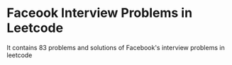 # Faceook Interview Problems in Leetcode

It contains 83 problems and solutions of Facebook's interview problems in leetcode
